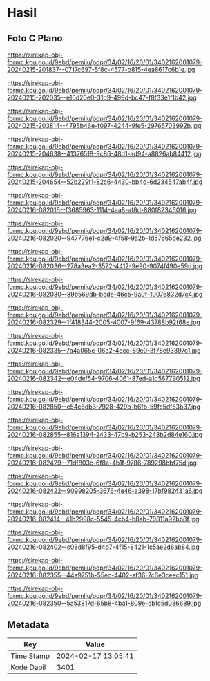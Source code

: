 # Hasil

## Foto C Plano

https://sirekap-obj-formc.kpu.go.id/9ebd/pemilu/pdpr/34/02/16/20/01/3402162001079-20240215-201837--0717c697-5f8c-4577-b815-4ea8617c6b1e.jpg

https://sirekap-obj-formc.kpu.go.id/9ebd/pemilu/pdpr/34/02/16/20/01/3402162001079-20240215-202035--e16d26e0-31b9-499d-bc47-f8f33e1f1b42.jpg

https://sirekap-obj-formc.kpu.go.id/9ebd/pemilu/pdpr/34/02/16/20/01/3402162001079-20240215-203814--4795b46e-f097-4244-9fe5-29765703992b.jpg

https://sirekap-obj-formc.kpu.go.id/9ebd/pemilu/pdpr/34/02/16/20/01/3402162001079-20240215-204638--41376518-9c86-48d1-ad94-a8826ab84412.jpg

https://sirekap-obj-formc.kpu.go.id/9ebd/pemilu/pdpr/34/02/16/20/01/3402162001079-20240215-204654--52b229f1-82c6-4430-bb4d-6d234547ab4f.jpg

https://sirekap-obj-formc.kpu.go.id/9ebd/pemilu/pdpr/34/02/16/20/01/3402162001079-20240216-082016--f3685963-1114-4aa8-af8d-880f82346016.jpg

https://sirekap-obj-formc.kpu.go.id/9ebd/pemilu/pdpr/34/02/16/20/01/3402162001079-20240216-082020--947776e1-c2d9-4f58-9a2b-1d57665de232.jpg

https://sirekap-obj-formc.kpu.go.id/9ebd/pemilu/pdpr/34/02/16/20/01/3402162001079-20240216-082036--278a3ea2-3572-4412-9e90-9074f490e59d.jpg

https://sirekap-obj-formc.kpu.go.id/9ebd/pemilu/pdpr/34/02/16/20/01/3402162001079-20240216-082030--89b569db-bcde-46c5-9a0f-10076832d7c4.jpg

https://sirekap-obj-formc.kpu.go.id/9ebd/pemilu/pdpr/34/02/16/20/01/3402162001079-20240216-082329--1f418344-2005-4007-9f69-43788b92f68e.jpg

https://sirekap-obj-formc.kpu.go.id/9ebd/pemilu/pdpr/34/02/16/20/01/3402162001079-20240216-082335--7a4a065c-06e2-4ecc-89e0-3f78e93397c1.jpg

https://sirekap-obj-formc.kpu.go.id/9ebd/pemilu/pdpr/34/02/16/20/01/3402162001079-20240216-082342--e04def54-9706-4061-87ed-a1d567790512.jpg

https://sirekap-obj-formc.kpu.go.id/9ebd/pemilu/pdpr/34/02/16/20/01/3402162001079-20240216-082850--c54c6db3-7928-429b-b6fb-59fc5df53b37.jpg

https://sirekap-obj-formc.kpu.go.id/9ebd/pemilu/pdpr/34/02/16/20/01/3402162001079-20240216-082855--816a1394-2433-47b9-b253-248b2d84e160.jpg

https://sirekap-obj-formc.kpu.go.id/9ebd/pemilu/pdpr/34/02/16/20/01/3402162001079-20240216-082429--71df803c-6f8e-4b1f-9786-789298bbf75d.jpg

https://sirekap-obj-formc.kpu.go.id/9ebd/pemilu/pdpr/34/02/16/20/01/3402162001079-20240216-082422--90998205-3676-4e46-a398-17bf982431a6.jpg

https://sirekap-obj-formc.kpu.go.id/9ebd/pemilu/pdpr/34/02/16/20/01/3402162001079-20240216-082414--41b2998c-5545-4cb4-b8ab-70811a92bb8f.jpg

https://sirekap-obj-formc.kpu.go.id/9ebd/pemilu/pdpr/34/02/16/20/01/3402162001079-20240216-082402--c08d8f95-d4d7-4f15-8421-1c5ae2d6ab84.jpg

https://sirekap-obj-formc.kpu.go.id/9ebd/pemilu/pdpr/34/02/16/20/01/3402162001079-20240216-082355--44a9751b-55ec-4402-af36-7c6e3ceec151.jpg

https://sirekap-obj-formc.kpu.go.id/9ebd/pemilu/pdpr/34/02/16/20/01/3402162001079-20240216-082350--5a53817d-65b8-4ba1-809e-cb1c5d036689.jpg


## Metadata

| Key        | Value               |
| ---------- | ------------------- |
| Time Stamp | 2024-02-17 13:05:41 |
| Kode Dapil | 3401                |



